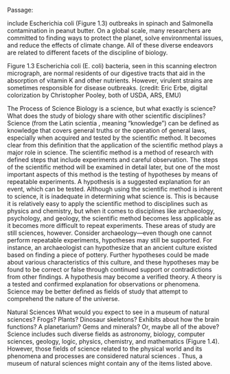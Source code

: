 Passage: 

include Escherichia coli (Figure 1.3) outbreaks in spinach and Salmonella contamination in peanut butter. On a global scale, many researchers are committed to finding ways to protect the planet, solve environmental issues, and reduce the effects of climate change. All of these diverse endeavors are related to different facets of the discipline of biology. 

Figure 1.3 Escherichia coli (E. coli) bacteria, seen in this scanning electron micrograph, are normal residents of our digestive tracts that aid in the absorption of vitamin K and other nutrients. However, virulent strains are sometimes responsible for disease outbreaks. (credit: Eric Erbe, digital colorization by Christopher Pooley, both of USDA, ARS, EMU) 

The Process of Science Biology is a science, but what exactly is science? What does the study of biology share with other scientific disciplines? Science (from the Latin scientia , meaning “knowledge”) can be defined as knowledge that covers general truths or the operation of general laws, especially when acquired and tested by the scientific method. It becomes clear from this definition that the application of the scientific method plays a major role in science. The scientific method is a method of research with defined steps that include experiments and careful observation. The steps of the scientific method will be examined in detail later, but one of the most important aspects of this method is the testing of hypotheses by means of repeatable experiments. A hypothesis is a suggested explanation for an event, which can be tested. Although using the scientific method is inherent to science, it is inadequate in determining what science is. This is because it is relatively easy to apply the scientific method to disciplines such as physics and chemistry, but when it comes to disciplines like archaeology, psychology, and geology, the scientific method becomes less applicable as it becomes more difficult to repeat experiments. These areas of study are still sciences, however. Consider archaeology—even though one cannot perform repeatable experiments, hypotheses may still be supported. For instance, an archaeologist can hypothesize that an ancient culture existed based on finding a piece of pottery. Further hypotheses could be made about various characteristics of this culture, and these hypotheses may be found to be correct or false through continued support or contradictions from other findings. A hypothesis may become a verified theory. A theory is a tested and confirmed explanation for observations or phenomena. Science may be better defined as fields of study that attempt to comprehend the nature of the universe. 

Natural Sciences What would you expect to see in a museum of natural sciences? Frogs? Plants? Dinosaur skeletons? Exhibits about how the brain functions? A planetarium? Gems and minerals? Or, maybe all of the above? Science includes such diverse fields as astronomy, biology, computer sciences, geology, logic, physics, chemistry, and mathematics (Figure 1.4). However, those fields of science related to the physical world and its phenomena and processes are considered natural sciences . Thus, a museum of natural sciences might contain any of the items listed above.